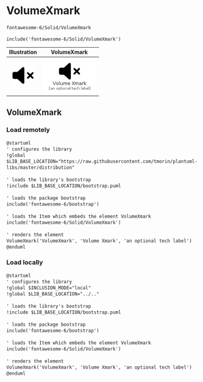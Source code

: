 # VolumeXmark


```text
fontawesome-6/Solid/VolumeXmark
```

```text
include('fontawesome-6/Solid/VolumeXmark')
```



| Illustration | VolumeXmark |
| :---: | :---: |
| ![illustration for Illustration](../../fontawesome-6/Solid/VolumeXmark.png) | ![illustration for VolumeXmark](../../fontawesome-6/Solid/VolumeXmark.Local.png) |




## VolumeXmark

### Load remotely
```plantuml
@startuml
' configures the library
!global $LIB_BASE_LOCATION="https://raw.githubusercontent.com/tmorin/plantuml-libs/master/distribution"

' loads the library's bootstrap
!include $LIB_BASE_LOCATION/bootstrap.puml

' loads the package bootstrap
include('fontawesome-6/bootstrap')

' loads the Item which embeds the element VolumeXmark
include('fontawesome-6/Solid/VolumeXmark')

' renders the element
VolumeXmark('VolumeXmark', 'Volume Xmark', 'an optional tech label')
@enduml
```

### Load locally
```plantuml
@startuml
' configures the library
!global $INCLUSION_MODE="local"
!global $LIB_BASE_LOCATION="../.."

' loads the library's bootstrap
!include $LIB_BASE_LOCATION/bootstrap.puml

' loads the package bootstrap
include('fontawesome-6/bootstrap')

' loads the Item which embeds the element VolumeXmark
include('fontawesome-6/Solid/VolumeXmark')

' renders the element
VolumeXmark('VolumeXmark', 'Volume Xmark', 'an optional tech label')
@enduml
```

